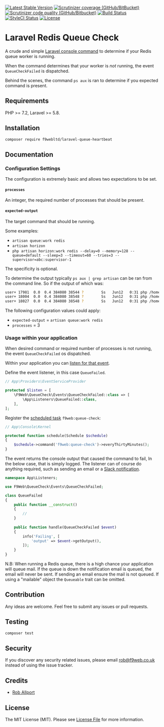 [![Latest Stable Version](https://img.shields.io/packagist/v/f9webltd/laravel-queue-check.svg)](https://packagist.org/packages/f9webltd/laravel-queue-check)
[![Scrutinizer coverage (GitHub/BitBucket)](https://img.shields.io/scrutinizer/coverage/g/f9webltd/laravel-queue-check)](https://packagist.org/packages/f9webltd/laravel-queue-check)
[![Scrutinizer code quality (GitHub/Bitbucket)](https://img.shields.io/scrutinizer/quality/g/f9webltd/laravel-queue-check)](https://packagist.org/packages/f9webltd/laravel-queue-check)
[![Build Status](https://travis-ci.org/f9webltd/laravel-queue-check.svg?branch=master)](https://travis-ci.org/f9webltd/laravel-queue-check)
[![StyleCI Status](https://github.styleci.io/repos/272114358/shield)](https://github.styleci.io/repos/272114358)
[![License](https://poser.pugx.org/f9webltd/laravel-validation-rules/license)](https://packagist.org/packages/f9webltd/laravel-validation-rules)

# Laravel Redis Queue Check

A crude and simple [Laravel console command](https://laravel.com/docs/master/artisan) to determine if your Redis queue worker is running.

When the command determines that your worker is *not* running, the event `QueueCheckFailed` is dispatched.

Behind the scenes, the command `ps aux` is ran to determine if you expected command is present.

## Requirements

PHP >= 7.2, Laravel >= 5.8.

## Installation

``` bash
composer require f9webltd/laravel-queue-heartbeat
```

## Documentation

### Configuration Settings

The configuration is extremely basic and allows two expectations to be set.

#### `processes`

An integer, the required number of processes that should be present. 

#### `expected-output`

The target command that should be running. 

Some examples: 

- `artisan queue:work redis`
- `artisan horizon`
- `php artisan horizon:work redis --delay=0 --memory=128 --queue=default --sleep=3 --timeout=60 --tries=3 --supervisor=abc:supervisor-1`
 
The specificity is optional. 

To determine the output typically `ps aux | grep artisan` can be ran from the command line. So if the output of which was:

``` bash
user+ 17981  0.0  0.4 384080 38544 ?        Ss   Jun12   0:31 php /home/user/artisan queue:work redis --queue=live --sleep=3 --tries=3
user+ 18004  0.0  0.4 384080 38548 ?        Ss   Jun12   0:31 php /home/user/artisan queue:work redis --queue=live --sleep=3 --tries=3
user+ 18027  0.0  0.4 384080 38548 ?        Ss   Jun12   0:31 php /home/user/artisan queue:work redis --queue=live --sleep=3 --tries=3
```

The following configuration values could apply:

- `expected-output` = `artisan queue:work redis`
- `processes` = 3
 
### Usage within your application

When desired command or required number of processes is not running, the event `QueueCheckFailed` os dispatched.

Within your application you can [listen for that event](https://laravel.com/docs/master/events).

Define the event listener, in this case `QueueFailed`.

``` php
// App\Providers\EventServiceProvider

protected $listen = [
    \F9Web\QueueCheck\Events\QueueCheckFailed::class => [
        \App\Listeners\QueueFailed::class,
    ],
];
```

Register the [scheduled task](https://laravel.com/docs/master/scheduling) `f9web:queue-check`:

``` php
// App\Console\Kernel

protected function schedule(Schedule $schedule) 
{
    $schedule->command('f9web:queue-check')->everyThirtyMinutes();
}


```

The event returns the console output that caused the command to fail, In the below case, that is simply logged. The listener can of course do anything required, such as sending an email or a [Slack notification](https://laravel.com/docs/master/notifications#slack-notifications).

``` php
namespace App\Listeners;

use F9Web\QueueCheck\Events\QueueCheckFailed;

class QueueFailed
{
    public function __construct()
    {
        //
    }
    
    public function handle(QueueCheckFailed $event)
    {
        info('Failing', [
            'output' => $event->getOutput(),
        ]);
    }
}

``` 

N.B: When running a Redis queue, there is a high chance your application will queue mail. If the queue is down the notification email is queued, the email will never be sent. If sending an email ensure the mail is not queued. If using a "mailable" object the `Queueable` trait can be omitted. 
 
## Contribution

Any ideas are welcome. Feel free to submit any issues or pull requests.

## Testing

``` bash
composer test
```

## Security

If you discover any security related issues, please email rob@f9web.co.uk instead of using the issue tracker.

## Credits

- [Rob Allport](https://github.com/ultrono)

## License

The MIT License (MIT). Please see [License File](LICENSE.md) for more information.
